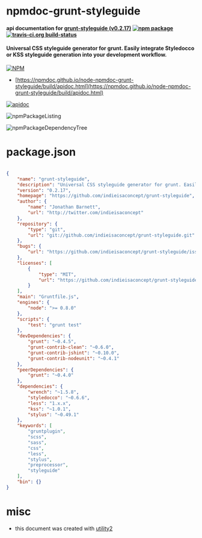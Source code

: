 # npmdoc-grunt-styleguide

#### api documentation for  [grunt-styleguide (v0.2.17)](https://github.com/indieisaconcept/grunt-styleguide)  [![npm package](https://img.shields.io/npm/v/npmdoc-grunt-styleguide.svg?style=flat-square)](https://www.npmjs.org/package/npmdoc-grunt-styleguide) [![travis-ci.org build-status](https://api.travis-ci.org/npmdoc/node-npmdoc-grunt-styleguide.svg)](https://travis-ci.org/npmdoc/node-npmdoc-grunt-styleguide)

#### Universal CSS styleguide generator for grunt. Easily integrate Styledocco or KSS styleguide generation into your development workflow.

[![NPM](https://nodei.co/npm/grunt-styleguide.png?downloads=true&downloadRank=true&stars=true)](https://www.npmjs.com/package/grunt-styleguide)

- [https://npmdoc.github.io/node-npmdoc-grunt-styleguide/build/apidoc.html](https://npmdoc.github.io/node-npmdoc-grunt-styleguide/build/apidoc.html)

[![apidoc](https://npmdoc.github.io/node-npmdoc-grunt-styleguide/build/screenCapture.buildCi.browser.%252Ftmp%252Fbuild%252Fapidoc.html.png)](https://npmdoc.github.io/node-npmdoc-grunt-styleguide/build/apidoc.html)

![npmPackageListing](https://npmdoc.github.io/node-npmdoc-grunt-styleguide/build/screenCapture.npmPackageListing.svg)

![npmPackageDependencyTree](https://npmdoc.github.io/node-npmdoc-grunt-styleguide/build/screenCapture.npmPackageDependencyTree.svg)



# package.json

```json

{
    "name": "grunt-styleguide",
    "description": "Universal CSS styleguide generator for grunt. Easily integrate Styledocco or KSS styleguide generation into your development workflow.",
    "version": "0.2.17",
    "homepage": "https://github.com/indieisaconcept/grunt-styleguide",
    "author": {
        "name": "Jonathan Barnett",
        "url": "http://twitter.com/indieisaconcept"
    },
    "repository": {
        "type": "git",
        "url": "git://github.com/indieisaconcept/grunt-styleguide.git"
    },
    "bugs": {
        "url": "https://github.com/indieisaconcept/grunt-styleguide/issues"
    },
    "licenses": [
        {
            "type": "MIT",
            "url": "https://github.com/indieisaconcept/grunt-styleguide/blob/master/LICENSE-MIT"
        }
    ],
    "main": "Gruntfile.js",
    "engines": {
        "node": ">= 0.8.0"
    },
    "scripts": {
        "test": "grunt test"
    },
    "devDependencies": {
        "grunt": "~0.4.5",
        "grunt-contrib-clean": "~0.6.0",
        "grunt-contrib-jshint": "~0.10.0",
        "grunt-contrib-nodeunit": "~0.4.1"
    },
    "peerDependencies": {
        "grunt": "~0.4.0"
    },
    "dependencies": {
        "wrench": "~1.5.8",
        "styledocco": "~0.6.6",
        "less": "1.x.x",
        "kss": "~1.0.1",
        "stylus": "~0.49.1"
    },
    "keywords": [
        "gruntplugin",
        "scss",
        "sass",
        "css",
        "less",
        "stylus",
        "preprocessor",
        "styleguide"
    ],
    "bin": {}
}
```



# misc
- this document was created with [utility2](https://github.com/kaizhu256/node-utility2)
